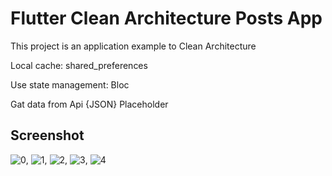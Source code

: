 # Flutter Clean Architecture Posts App

This project is an application example to Clean Architecture

Local cache: shared_preferences

Use state management: Bloc

Gat data from Api {JSON} Placeholder



## Screenshot
![0](https://user-images.githubusercontent.com/74645031/177891338-272ab8e4-edef-460c-a73b-a8f37574c432.jpeg), ![1](https://user-images.githubusercontent.com/74645031/177891355-d8b1ba72-a883-401f-b81e-5775119b4689.jpeg), ![2](https://user-images.githubusercontent.com/74645031/177891365-eee0604e-dec9-4de6-8b04-056a797e047d.jpeg), ![3](https://user-images.githubusercontent.com/74645031/177891375-48c24809-d205-4c08-b27d-5b048a7ebcbe.jpeg), ![4](https://user-images.githubusercontent.com/74645031/177891388-d0e282e3-6f01-4b6c-af00-a53ef5623684.jpeg)
